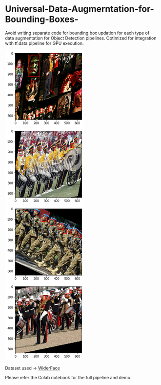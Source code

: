 # Universal-Data-Augmerntation-for-Bounding-Boxes-
Avoid writing separate code for bounding box updation for each type of data augmentation for Object Detection pipelines. Optimized for integration with tf.data pipeline for GPU execution.

![](1.png)
![](2.png)
![](3.png)
![](4.png)

Dataset used -> [WiderFace](http://shuoyang1213.me/WIDERFACE/)


Please refer the Colab notebook for the full pipeline and demo.
